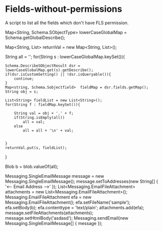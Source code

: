 # Fields-without-permissions
A script to list all the fields which don't have FLS permission.


Map<String, Schema.SObjectType> lowerCaseGlobalMap = Schema.getGlobalDescribe();


Map<String, List<String>> returnVal = new Map<String, List<String>>();

String all = '';
for(String s : lowerCaseGlobalMap.keySet()){
    
    Schema.DescribeSObjectResult dsr = lowerCaseGlobalMap.get(s).getDescribe();
    if(dsr.isCustomSetting() || !dsr.isQueryable()){
        continue; 
    }
    Map<string, Schema.Sobjectfield>  fieldMap = dsr.fields.getMap();
    String obj = s;
    
    List<String> fieldList = new List<String>();
    for(String f : fieldMap.keySet()){
        
        String val = obj + '.' + f;
        if(String.isEmpty(all))
            all = val;
        else
            all = all + '\n' + val;
        
        
    }
    returnVal.put(s, fieldList);
    
}
        
Blob b = blob.valueOf(all);

Messaging.SingleEmailMessage message = new Messaging.SingleEmailMessage();
message.setToAddresses(new String[] { '<-- Email Address -->' });
List<Messaging.EmailFileAttachment> attachments = new List<Messaging.EmailFileAttachment>();
Messaging.EmailFileAttachment efa = new Messaging.EmailFileAttachment();
efa.setFileName('sample');
efa.setBody(b);
efa.contenttype  = 'text/plain';
attachments.add(efa);
message.setFileAttachments(attachments);
message.setHtmlBody('asdasd');
Messaging.sendEmail(new Messaging.SingleEmailMessage[] { message });
